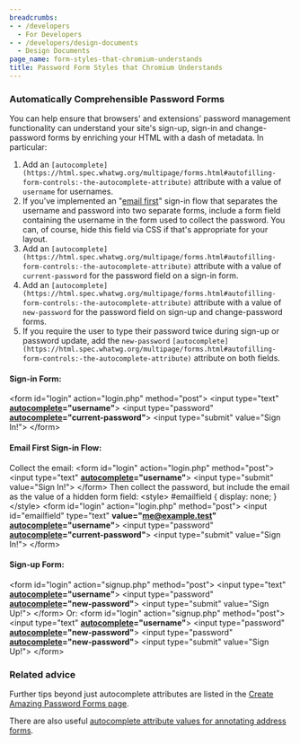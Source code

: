 ```yaml
---
breadcrumbs:
- - /developers
  - For Developers
- - /developers/design-documents
  - Design Documents
page_name: form-styles-that-chromium-understands
title: Password Form Styles that Chromium Understands
---
```


### Automatically Comprehensible Password Forms

You can help ensure that browsers' and extensions' password management
functionality can understand your site's sign-up, sign-in and change-password
forms by enriching your HTML with a dash of metadata. In particular:

1.  Add an
            `[autocomplete](https://html.spec.whatwg.org/multipage/forms.html#autofilling-form-controls:-the-autocomplete-attribute)`
            attribute with a value of `username` for usernames.
2.  If you've implemented an "[email
            first](https://developers.google.com/identity/toolkit/web/account-chooser#email_first)"
            sign-in flow that separates the username and password into two
            separate forms, include a form field containing the username in the
            form used to collect the password. You can, of course, hide this
            field via CSS if that's appropriate for your layout.
3.  Add an
            `[autocomplete](https://html.spec.whatwg.org/multipage/forms.html#autofilling-form-controls:-the-autocomplete-attribute)`
            attribute with a value of `current-password` for the password field
            on a sign-in form.
4.  Add an
            `[autocomplete](https://html.spec.whatwg.org/multipage/forms.html#autofilling-form-controls:-the-autocomplete-attribute)`
            attribute with a value of `new-password` for the password field on
            sign-up and change-password forms.
5.  If you require the user to type their password twice during sign-up
            or password update, add the `new-password`
            `[autocomplete](https://html.spec.whatwg.org/multipage/forms.html#autofilling-form-controls:-the-autocomplete-attribute)`
            attribute on both fields.

#### Sign-in Form:

&lt;form id="login" action="login.php" method="post"&gt; &lt;input type="text"
**[autocomplete](https://html.spec.whatwg.org/multipage/forms.html#autofilling-form-controls:-the-autocomplete-attribute)="username"**&gt;
&lt;input type="password"
**[autocomplete](https://html.spec.whatwg.org/multipage/forms.html#autofilling-form-controls:-the-autocomplete-attribute)="current-password"**&gt;
&lt;input type="submit" value="Sign In!"&gt; &lt;/form&gt;

#### Email First Sign-in Flow:

Collect the email: &lt;form id="login" action="login.php" method="post"&gt;
&lt;input type="text"
**[autocomplete](https://html.spec.whatwg.org/multipage/forms.html#autofilling-form-controls:-the-autocomplete-attribute)="username"**&gt;
&lt;input type="submit" value="Sign In!"&gt; &lt;/form&gt; Then collect the
password, but include the email as the value of a hidden form field:
&lt;style&gt; #emailfield { display: none; } &lt;/style&gt; &lt;form id="login"
action="login.php" method="post"&gt; &lt;input id="emailfield" type="text"
**value="me@example.test"**
**[autocomplete](https://html.spec.whatwg.org/multipage/forms.html#autofilling-form-controls:-the-autocomplete-attribute)="username"**&gt;
&lt;input type="password"
**[autocomplete](https://html.spec.whatwg.org/multipage/forms.html#autofilling-form-controls:-the-autocomplete-attribute)="current-password"**&gt;
&lt;input type="submit" value="Sign In!"&gt; &lt;/form&gt;

#### Sign-up Form:

&lt;form id="login" action="signup.php" method="post"&gt; &lt;input type="text"
**[autocomplete](https://html.spec.whatwg.org/multipage/forms.html#autofilling-form-controls:-the-autocomplete-attribute)="username"**&gt;
&lt;input type="password"
**[autocomplete](https://html.spec.whatwg.org/multipage/forms.html#autofilling-form-controls:-the-autocomplete-attribute)="new-password"**&gt;
&lt;input type="submit" value="Sign Up!"&gt; &lt;/form&gt; Or: &lt;form
id="login" action="signup.php" method="post"&gt; &lt;input type="text"
**[autocomplete](https://html.spec.whatwg.org/multipage/forms.html#autofilling-form-controls:-the-autocomplete-attribute)="username"**&gt;
&lt;input type="password"
**[autocomplete](https://html.spec.whatwg.org/multipage/forms.html#autofilling-form-controls:-the-autocomplete-attribute)="new-password"**&gt;
&lt;input type="password"
**[autocomplete](https://html.spec.whatwg.org/multipage/forms.html#autofilling-form-controls:-the-autocomplete-attribute)="new-password"**&gt;
&lt;input type="submit" value="Sign Up!"&gt; &lt;/form&gt;

### Related advice

Further tips beyond just autocomplete attributes are listed in the [Create
Amazing Password Forms
page](/developers/design-documents/create-amazing-password-forms).

There are also useful [autocomplete attribute values for annotating address
forms](https://developers.google.com/web/updates/2015/06/checkout-faster-with-autofill).